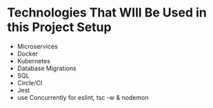 # Technologies That WIll Be Used in this Project Setup

- Microservices
- Docker
- Kubernetes
- Database Migrations
- SQL
- Circle/CI
- Jest
- use Concurrently for eslint, tsc -w & nodemon

